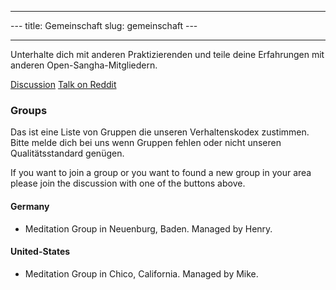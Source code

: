 * * *

\--- title: Gemeinschaft slug: gemeinschaft \---

* * *

Unterhalte dich mit anderen Praktizierenden und teile deine Erfahrungen mit anderen Open-Sangha-Mitgliedern.

[Discussion](https://discord.gg/Tyqd22a?classes=btn,btn-primary) [Talk on Reddit](https://www.reddit.com/r/OpenBuddhaDharma/?classes=btn,btn-primary)

### Groups

Das ist eine Liste von Gruppen die unseren Verhaltenskodex zustimmen. Bitte melde dich bei uns wenn Gruppen fehlen oder nicht unseren Qualitätsstandard genügen.

If you want to join a group or you want to found a new group in your area please join the discussion with one of the buttons above.

#### Germany

- Meditation Group in Neuenburg, Baden. Managed by Henry.

#### United-States

- Meditation Group in Chico, California. Managed by Mike.